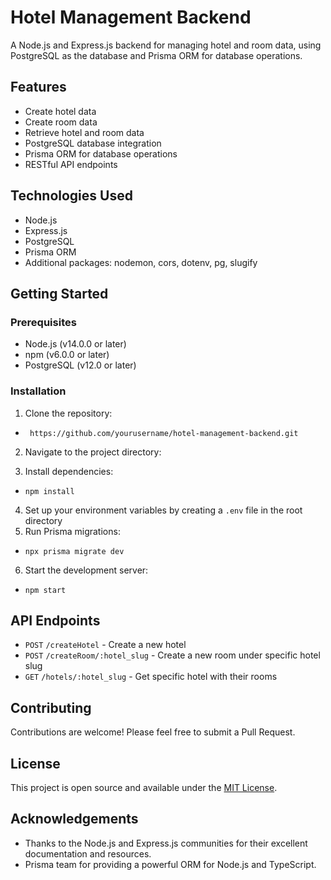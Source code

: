 # Hotel Management Backend

A Node.js and Express.js backend for managing hotel and room data, using PostgreSQL as the database and Prisma ORM for database operations.

## Features

- Create hotel data
- Create room data
- Retrieve hotel and room data
- PostgreSQL database integration
- Prisma ORM for database operations
- RESTful API endpoints

## Technologies Used

- Node.js
- Express.js
- PostgreSQL
- Prisma ORM
- Additional packages: nodemon, cors, dotenv, pg, slugify

## Getting Started

### Prerequisites

- Node.js (v14.0.0 or later)
- npm (v6.0.0 or later)
- PostgreSQL (v12.0 or later)

### Installation

1. Clone the repository:

-  ``` https://github.com/yourusername/hotel-management-backend.git```

2. Navigate to the project directory:

3. Install dependencies:
-  ```npm install```
4. Set up your environment variables by creating a `.env` file in the root directory
5. Run Prisma migrations:
-  ```npx prisma migrate dev```
6. Start the development server:
-  ```npm start ```
## API Endpoints

-  ```POST``` `/createHotel` - Create a new hotel
-  ```POST``` `/createRoom/:hotel_slug` - Create a new room under specific hotel slug
-  ```GET``` `/hotels/:hotel_slug` - Get specific hotel with their rooms
## Contributing

Contributions are welcome! Please feel free to submit a Pull Request.

## License

This project is open source and available under the [MIT License](LICENSE).

## Acknowledgements

- Thanks to the Node.js and Express.js communities for their excellent documentation and resources.
- Prisma team for providing a powerful ORM for Node.js and TypeScript.